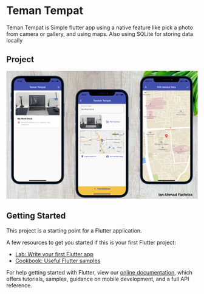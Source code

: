 # Teman Tempat

Teman Tempat is Simple flutter app using a native feature like pick a photo from camera or gallery, and using maps. Also using SQLite for storing data locally

## Project
![img](https://github.com/ianahmfac/images/blob/master/Teman%20Tempat.png?raw=true)

## Getting Started

This project is a starting point for a Flutter application.

A few resources to get you started if this is your first Flutter project:

- [Lab: Write your first Flutter app](https://flutter.dev/docs/get-started/codelab)
- [Cookbook: Useful Flutter samples](https://flutter.dev/docs/cookbook)

For help getting started with Flutter, view our
[online documentation](https://flutter.dev/docs), which offers tutorials,
samples, guidance on mobile development, and a full API reference.
